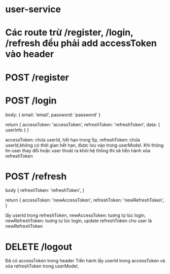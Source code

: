 # user-service

# Các route trừ /register, /login, /refresh đều phải add accessToken vào header

# POST /register

# POST /login

body: {
email: 'email',
password: 'password'
}

return {
accessToken: 'accessToken',
refreshToken: 'refreshToken',
data: {
userInfo
}
}

accessToken: chứa userId, hết hạn trong 5p,
refreshToken: chứa userId,không có thời gian hết hạn, được lưu vào trong userModel. Khi thông tin user thay đổi hoặc user thoát ra khỏi hệ thống thì sẽ tiến hành xóa refreshToken

# POST /refresh

body {
refreshToken: 'refreshToken',
}

return {
accessToken: 'newAccessToken',
refreshToken: 'newRefreshToken',
}

lấy userId trong refreshToken,
newAccessToken: tuơng tự lúc login,
newRefreshToken: tuơng tự lúc login,
update refreshToken cho user là newRefreshToken

# DELETE /logout

Đã có accessToken trong header
Tiến hành lấy userId trong accessToken và xóa refreshToken trong userModel,
